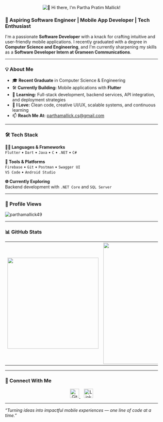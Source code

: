 <p align="center">
  <img src="https://readme-typing-svg.demolab.com?font=Fira&size=30&duration=3000&pause=5000&color=1F75C6&center=true&vCenter=true&width=600&lines=Hi+there%2C+I'm+Partha+Pratim+Mallick!" alt="👋 Hi there, I'm Partha Pratim Mallick!" />
</p>


### 🚀 Aspiring Software Engineer | Mobile App Developer | Tech Enthusiast

<!--<img src="https://readme-typing-svg.demolab.com?font=Fira+Code&size=22&pause=1000&color=1F75C6&center=true&vCenter=true&width=435&lines=Aspiring+Software+Engineer;Flutter+Lover+%F0%9F%93%B1;Always+Learning+%F0%9F%93%9A;Clean+%26+Efficient+Code" alt="Typing SVG" />-->

I'm a passionate **Software Developer** with a knack for crafting intuitive and user-friendly mobile applications. I recently graduated with a degree in **Computer Science and Engineering**, and I'm currently sharpening my skills as a **Software Developer Intern at Grameen Communications**.

---

### 💡 About Me

- 🎓 **Recent Graduate** in Computer Science & Engineering  
- 🛠️ **Currently Building:** Mobile applications with **Flutter**  
- 🌱 **Learning:** Full-stack development, backend services, API integration, and deployment strategies  
- 💬 **I Love:** Clean code, creative UI/UX, scalable systems, and continuous learning  
- 📫 **Reach Me At:** [parthamallick.cs@gmail.com](mailto:parthamallick.cs@gmail.com)

---

### 🛠️ Tech Stack

**👨‍💻 Languages & Frameworks**  
`Flutter` • `Dart` • `Java` • `C` • `.NET` • `C#`

**🧰 Tools & Platforms**  
`Firebase` • `Git` • `Postman` • `Swagger UI`  
`VS Code` • `Android Studio`

**🌐 Currently Exploring**  
Backend development with `.NET Core` and `SQL Server`

---

### 👀 Profile Views

<p align="left">
  <img src="https://komarev.com/ghpvc/?username=parthamallick49&label=Profile%20Views&color=0e75b6&style=flat" alt="parthamallick49" />
</p>

---

### 📊 GitHub Stats

<table>
  <tr>
    <td>
      <img src="https://github-readme-stats.vercel.app/api/top-langs/?username=parthamallick49&layout=compact&theme=default" width="300"/>
    </td>
    <td>
      <img src="https://github-readme-stats.vercel.app/api?username=parthamallick49&show_icons=true&theme=default&count_private=true" width="400"/>
    </td>
    <td>
      <img src="https://streak-stats.demolab.com?user=parthamallick49&theme=default" width="350"/>
    </td>
  </tr>
</table>

---

### 🔗 Connect With Me

<p align="center">
  <a href="https://github.com/parthamallick49" target="_blank">
    <img src="https://cdn.jsdelivr.net/npm/simple-icons@3.0.1/icons/github.svg" alt="GitHub" height="30">
  </a>
  &nbsp;&nbsp;
  <a href="https://www.linkedin.com/in/parthamallick/" target="_blank">
    <img src="https://cdn.jsdelivr.net/npm/simple-icons@3.0.1/icons/linkedin.svg" alt="LinkedIn" height="30">
  </a>
</p>

---

_“Turning ideas into impactful mobile experiences — one line of code at a time.”_
